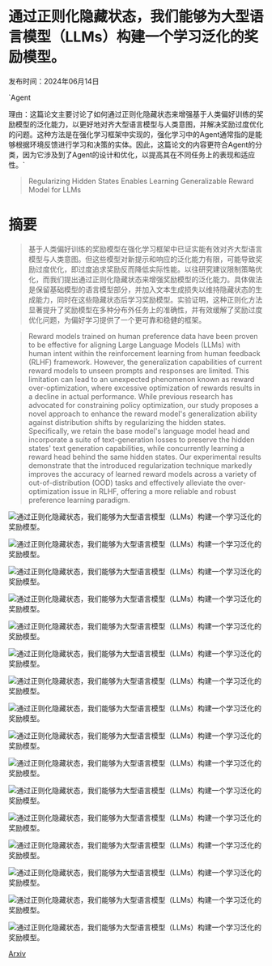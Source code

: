 # 通过正则化隐藏状态，我们能够为大型语言模型（LLMs）构建一个学习泛化的奖励模型。

发布时间：2024年06月14日

`Agent

理由：这篇论文主要讨论了如何通过正则化隐藏状态来增强基于人类偏好训练的奖励模型的泛化能力，以更好地对齐大型语言模型与人类意图，并解决奖励过度优化的问题。这种方法是在强化学习框架中实现的，强化学习中的Agent通常指的是能够根据环境反馈进行学习和决策的实体。因此，这篇论文的内容更符合Agent的分类，因为它涉及到了Agent的设计和优化，以提高其在不同任务上的表现和适应性。`

> Regularizing Hidden States Enables Learning Generalizable Reward Model for LLMs

# 摘要

> 基于人类偏好训练的奖励模型在强化学习框架中已证实能有效对齐大型语言模型与人类意图。但这些模型对新提示和响应的泛化能力有限，可能导致奖励过度优化，即过度追求奖励反而降低实际性能。以往研究建议限制策略优化，而我们提出通过正则化隐藏状态来增强奖励模型的泛化能力。具体做法是保留基础模型的语言模型部分，并加入文本生成损失以维持隐藏状态的生成能力，同时在这些隐藏状态后学习奖励模型。实验证明，这种正则化方法显著提升了奖励模型在多种分布外任务上的准确性，并有效缓解了奖励过度优化问题，为偏好学习提供了一个更可靠和稳健的框架。

> Reward models trained on human preference data have been proven to be effective for aligning Large Language Models (LLMs) with human intent within the reinforcement learning from human feedback (RLHF) framework. However, the generalization capabilities of current reward models to unseen prompts and responses are limited. This limitation can lead to an unexpected phenomenon known as reward over-optimization, where excessive optimization of rewards results in a decline in actual performance. While previous research has advocated for constraining policy optimization, our study proposes a novel approach to enhance the reward model's generalization ability against distribution shifts by regularizing the hidden states. Specifically, we retain the base model's language model head and incorporate a suite of text-generation losses to preserve the hidden states' text generation capabilities, while concurrently learning a reward head behind the same hidden states. Our experimental results demonstrate that the introduced regularization technique markedly improves the accuracy of learned reward models across a variety of out-of-distribution (OOD) tasks and effectively alleviate the over-optimization issue in RLHF, offering a more reliable and robust preference learning paradigm.

![通过正则化隐藏状态，我们能够为大型语言模型（LLMs）构建一个学习泛化的奖励模型。](../../../paper_images/2406.10216/x1.png)

![通过正则化隐藏状态，我们能够为大型语言模型（LLMs）构建一个学习泛化的奖励模型。](../../../paper_images/2406.10216/x2.png)

![通过正则化隐藏状态，我们能够为大型语言模型（LLMs）构建一个学习泛化的奖励模型。](../../../paper_images/2406.10216/x3.png)

![通过正则化隐藏状态，我们能够为大型语言模型（LLMs）构建一个学习泛化的奖励模型。](../../../paper_images/2406.10216/x4.png)

![通过正则化隐藏状态，我们能够为大型语言模型（LLMs）构建一个学习泛化的奖励模型。](../../../paper_images/2406.10216/x5.png)

![通过正则化隐藏状态，我们能够为大型语言模型（LLMs）构建一个学习泛化的奖励模型。](../../../paper_images/2406.10216/x6.png)

![通过正则化隐藏状态，我们能够为大型语言模型（LLMs）构建一个学习泛化的奖励模型。](../../../paper_images/2406.10216/x7.png)

![通过正则化隐藏状态，我们能够为大型语言模型（LLMs）构建一个学习泛化的奖励模型。](../../../paper_images/2406.10216/x8.png)

![通过正则化隐藏状态，我们能够为大型语言模型（LLMs）构建一个学习泛化的奖励模型。](../../../paper_images/2406.10216/x9.png)

![通过正则化隐藏状态，我们能够为大型语言模型（LLMs）构建一个学习泛化的奖励模型。](../../../paper_images/2406.10216/x10.png)

![通过正则化隐藏状态，我们能够为大型语言模型（LLMs）构建一个学习泛化的奖励模型。](../../../paper_images/2406.10216/x11.png)

![通过正则化隐藏状态，我们能够为大型语言模型（LLMs）构建一个学习泛化的奖励模型。](../../../paper_images/2406.10216/x12.png)

![通过正则化隐藏状态，我们能够为大型语言模型（LLMs）构建一个学习泛化的奖励模型。](../../../paper_images/2406.10216/x13.png)

![通过正则化隐藏状态，我们能够为大型语言模型（LLMs）构建一个学习泛化的奖励模型。](../../../paper_images/2406.10216/x14.png)

![通过正则化隐藏状态，我们能够为大型语言模型（LLMs）构建一个学习泛化的奖励模型。](../../../paper_images/2406.10216/x15.png)

![通过正则化隐藏状态，我们能够为大型语言模型（LLMs）构建一个学习泛化的奖励模型。](../../../paper_images/2406.10216/x16.png)

[Arxiv](https://arxiv.org/abs/2406.10216)